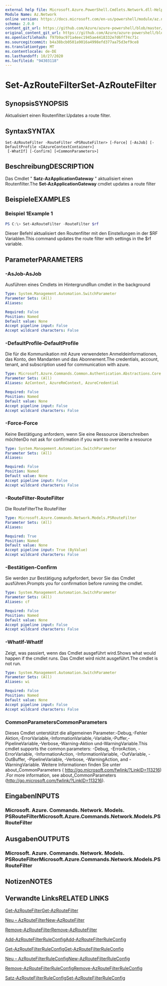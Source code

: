 ```yaml
---
external help file: Microsoft.Azure.PowerShell.Cmdlets.Network.dll-Help.xml
Module Name: Az.Network
online version: https://docs.microsoft.com/en-us/powershell/module/az.network/set-azroutefilter
schema: 2.0.0
content_git_url: https://github.com/Azure/azure-powershell/blob/master/src/Network/Network/help/Set-AzRouteFilter.md
original_content_git_url: https://github.com/Azure/azure-powershell/blob/master/src/Network/Network/help/Set-AzRouteFilter.md
ms.openlocfilehash: f97b9ac971a4eec1945ae4418332e7d6ff74c71c
ms.sourcegitcommit: b4a38bcb0501a9016a4998efd377aa75d3ef9ce8
ms.translationtype: MT
ms.contentlocale: de-DE
ms.lasthandoff: 10/27/2020
ms.locfileid: "94303118"
---
```

# <span data-ttu-id="9ea5d-101">Set-AzRouteFilter</span><span class="sxs-lookup"><span data-stu-id="9ea5d-101">Set-AzRouteFilter</span></span>

## <span data-ttu-id="9ea5d-102">Synopsis</span><span class="sxs-lookup"><span data-stu-id="9ea5d-102">SYNOPSIS</span></span>
<span data-ttu-id="9ea5d-103">Aktualisiert einen Routenfilter.</span><span class="sxs-lookup"><span data-stu-id="9ea5d-103">Updates a route filter.</span></span>

## <span data-ttu-id="9ea5d-104">Syntax</span><span class="sxs-lookup"><span data-stu-id="9ea5d-104">SYNTAX</span></span>

```
Set-AzRouteFilter -RouteFilter <PSRouteFilter> [-Force] [-AsJob] [-DefaultProfile <IAzureContextContainer>]
 [-WhatIf] [-Confirm] [<CommonParameters>]
```

## <span data-ttu-id="9ea5d-105">Beschreibung</span><span class="sxs-lookup"><span data-stu-id="9ea5d-105">DESCRIPTION</span></span>
<span data-ttu-id="9ea5d-106">Das Cmdlet " **Satz-AzApplicationGateway** " aktualisiert einen Routenfilter.</span><span class="sxs-lookup"><span data-stu-id="9ea5d-106">The **Set-AzApplicationGateway** cmdlet updates a route filter</span></span>

## <span data-ttu-id="9ea5d-107">Beispiele</span><span class="sxs-lookup"><span data-stu-id="9ea5d-107">EXAMPLES</span></span>

### <span data-ttu-id="9ea5d-108">Beispiel 1</span><span class="sxs-lookup"><span data-stu-id="9ea5d-108">Example 1</span></span>
```powershell
PS C:\> Set-AzRouteFilter -RouteFilter $rf
```

<span data-ttu-id="9ea5d-109">Dieser Befehl aktualisiert den Routenfilter mit den Einstellungen in der $RF Variablen.</span><span class="sxs-lookup"><span data-stu-id="9ea5d-109">This command updates the route filter with settings in the $rf variable.</span></span>

## <span data-ttu-id="9ea5d-110">Parameter</span><span class="sxs-lookup"><span data-stu-id="9ea5d-110">PARAMETERS</span></span>

### <span data-ttu-id="9ea5d-111">-AsJob</span><span class="sxs-lookup"><span data-stu-id="9ea5d-111">-AsJob</span></span>
<span data-ttu-id="9ea5d-112">Ausführen eines Cmdlets im Hintergrund</span><span class="sxs-lookup"><span data-stu-id="9ea5d-112">Run cmdlet in the background</span></span>

```yaml
Type: System.Management.Automation.SwitchParameter
Parameter Sets: (All)
Aliases:

Required: False
Position: Named
Default value: None
Accept pipeline input: False
Accept wildcard characters: False
```

### <span data-ttu-id="9ea5d-113">-DefaultProfile</span><span class="sxs-lookup"><span data-stu-id="9ea5d-113">-DefaultProfile</span></span>
<span data-ttu-id="9ea5d-114">Die für die Kommunikation mit Azure verwendeten Anmeldeinformationen, das Konto, den Mandanten und das Abonnement.</span><span class="sxs-lookup"><span data-stu-id="9ea5d-114">The credentials, account, tenant, and subscription used for communication with azure.</span></span>

```yaml
Type: Microsoft.Azure.Commands.Common.Authentication.Abstractions.Core.IAzureContextContainer
Parameter Sets: (All)
Aliases: AzContext, AzureRmContext, AzureCredential

Required: False
Position: Named
Default value: None
Accept pipeline input: False
Accept wildcard characters: False
```

### <span data-ttu-id="9ea5d-115">-Force</span><span class="sxs-lookup"><span data-stu-id="9ea5d-115">-Force</span></span>
<span data-ttu-id="9ea5d-116">Keine Bestätigung anfordern, wenn Sie eine Ressource überschreiben möchten</span><span class="sxs-lookup"><span data-stu-id="9ea5d-116">Do not ask for confirmation if you want to overwrite a resource</span></span>

```yaml
Type: System.Management.Automation.SwitchParameter
Parameter Sets: (All)
Aliases:

Required: False
Position: Named
Default value: None
Accept pipeline input: False
Accept wildcard characters: False
```

### <span data-ttu-id="9ea5d-117">-RouteFilter</span><span class="sxs-lookup"><span data-stu-id="9ea5d-117">-RouteFilter</span></span>
<span data-ttu-id="9ea5d-118">Die RouteFilter</span><span class="sxs-lookup"><span data-stu-id="9ea5d-118">The RouteFilter</span></span>

```yaml
Type: Microsoft.Azure.Commands.Network.Models.PSRouteFilter
Parameter Sets: (All)
Aliases:

Required: True
Position: Named
Default value: None
Accept pipeline input: True (ByValue)
Accept wildcard characters: False
```

### <span data-ttu-id="9ea5d-119">-Bestätigen</span><span class="sxs-lookup"><span data-stu-id="9ea5d-119">-Confirm</span></span>
<span data-ttu-id="9ea5d-120">Sie werden zur Bestätigung aufgefordert, bevor Sie das Cmdlet ausführen.</span><span class="sxs-lookup"><span data-stu-id="9ea5d-120">Prompts you for confirmation before running the cmdlet.</span></span>

```yaml
Type: System.Management.Automation.SwitchParameter
Parameter Sets: (All)
Aliases: cf

Required: False
Position: Named
Default value: None
Accept pipeline input: False
Accept wildcard characters: False
```

### <span data-ttu-id="9ea5d-121">-WhatIf</span><span class="sxs-lookup"><span data-stu-id="9ea5d-121">-WhatIf</span></span>
<span data-ttu-id="9ea5d-122">Zeigt, was passiert, wenn das Cmdlet ausgeführt wird.</span><span class="sxs-lookup"><span data-stu-id="9ea5d-122">Shows what would happen if the cmdlet runs.</span></span> <span data-ttu-id="9ea5d-123">Das Cmdlet wird nicht ausgeführt.</span><span class="sxs-lookup"><span data-stu-id="9ea5d-123">The cmdlet is not run.</span></span>

```yaml
Type: System.Management.Automation.SwitchParameter
Parameter Sets: (All)
Aliases: wi

Required: False
Position: Named
Default value: None
Accept pipeline input: False
Accept wildcard characters: False
```

### <span data-ttu-id="9ea5d-124">CommonParameters</span><span class="sxs-lookup"><span data-stu-id="9ea5d-124">CommonParameters</span></span>
<span data-ttu-id="9ea5d-125">Dieses Cmdlet unterstützt die allgemeinen Parameter:-Debug,-Fehler Aktion,-ErrorVariable,-InformationVariable,-Variable,-Puffer,-PipelineVariable,-Verbose,-Warning-Aktion und-WarningVariable.</span><span class="sxs-lookup"><span data-stu-id="9ea5d-125">This cmdlet supports the common parameters: -Debug, -ErrorAction, -ErrorVariable, -InformationAction, -InformationVariable, -OutVariable, -OutBuffer, -PipelineVariable, -Verbose, -WarningAction, and -WarningVariable.</span></span> <span data-ttu-id="9ea5d-126">Weitere Informationen finden Sie unter about_CommonParameters ( http://go.microsoft.com/fwlink/?LinkID=113216) .</span><span class="sxs-lookup"><span data-stu-id="9ea5d-126">For more information, see about_CommonParameters (http://go.microsoft.com/fwlink/?LinkID=113216).</span></span>

## <span data-ttu-id="9ea5d-127">Eingaben</span><span class="sxs-lookup"><span data-stu-id="9ea5d-127">INPUTS</span></span>

### <span data-ttu-id="9ea5d-128">Microsoft. Azure. Commands. Network. Models. PSRouteFilter</span><span class="sxs-lookup"><span data-stu-id="9ea5d-128">Microsoft.Azure.Commands.Network.Models.PSRouteFilter</span></span>

## <span data-ttu-id="9ea5d-129">Ausgaben</span><span class="sxs-lookup"><span data-stu-id="9ea5d-129">OUTPUTS</span></span>

### <span data-ttu-id="9ea5d-130">Microsoft. Azure. Commands. Network. Models. PSRouteFilter</span><span class="sxs-lookup"><span data-stu-id="9ea5d-130">Microsoft.Azure.Commands.Network.Models.PSRouteFilter</span></span>

## <span data-ttu-id="9ea5d-131">Notizen</span><span class="sxs-lookup"><span data-stu-id="9ea5d-131">NOTES</span></span>

## <span data-ttu-id="9ea5d-132">Verwandte Links</span><span class="sxs-lookup"><span data-stu-id="9ea5d-132">RELATED LINKS</span></span>

[<span data-ttu-id="9ea5d-133">Get-AzRouteFilter</span><span class="sxs-lookup"><span data-stu-id="9ea5d-133">Get-AzRouteFilter</span></span>](./Get-AzRouteFilter.md)

[<span data-ttu-id="9ea5d-134">Neu – AzRouteFilter</span><span class="sxs-lookup"><span data-stu-id="9ea5d-134">New-AzRouteFilter</span></span>](./New-AzRouteFilter.md)

[<span data-ttu-id="9ea5d-135">Remove-AzRouteFilter</span><span class="sxs-lookup"><span data-stu-id="9ea5d-135">Remove-AzRouteFilter</span></span>](./Remove-AzRouteFilter.md)

[<span data-ttu-id="9ea5d-136">Add-AzRouteFilterRuleConfig</span><span class="sxs-lookup"><span data-stu-id="9ea5d-136">Add-AzRouteFilterRuleConfig</span></span>](./Add-AzRouteFilterRuleConfig.md)

[<span data-ttu-id="9ea5d-137">Get-AzRouteFilterRuleConfig</span><span class="sxs-lookup"><span data-stu-id="9ea5d-137">Get-AzRouteFilterRuleConfig</span></span>](./Get-AzRouteFilterRuleConfig.md)

[<span data-ttu-id="9ea5d-138">Neu – AzRouteFilterRuleConfig</span><span class="sxs-lookup"><span data-stu-id="9ea5d-138">New-AzRouteFilterRuleConfig</span></span>](./New-AzRouteFilterRuleConfig.md)

[<span data-ttu-id="9ea5d-139">Remove-AzRouteFilterRuleConfig</span><span class="sxs-lookup"><span data-stu-id="9ea5d-139">Remove-AzRouteFilterRuleConfig</span></span>](./Remove-AzRouteFilterRuleConfig.md)

[<span data-ttu-id="9ea5d-140">Satz-AzRouteFilterRuleConfig</span><span class="sxs-lookup"><span data-stu-id="9ea5d-140">Set-AzRouteFilterRuleConfig</span></span>](./Set-AzRouteFilterRuleConfig.md)

